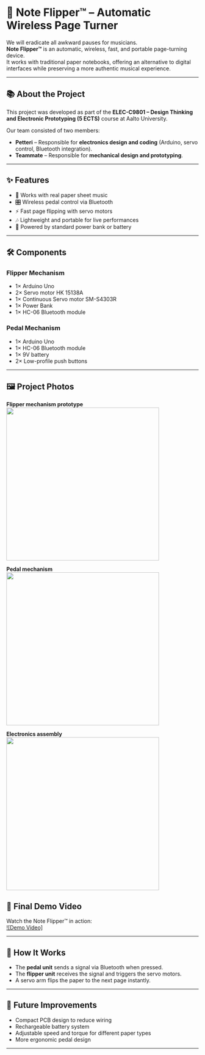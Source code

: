 # 🎵 Note Flipper™ – Automatic Wireless Page Turner  

We will eradicate all awkward pauses for musicians.  
**Note Flipper™** is an automatic, wireless, fast, and portable page-turning device.  
It works with traditional paper notebooks, offering an alternative to digital interfaces while preserving a more authentic musical experience.  

---

## 📚 About the Project  
This project was developed as part of the **ELEC-C9801 – Design Thinking and Electronic Prototyping (5 ECTS)** course at Aalto University.  

Our team consisted of two members:  
- **Petteri** – Responsible for **electronics design and coding** (Arduino, servo control, Bluetooth integration).  
- **Teammate** – Responsible for **mechanical design and prototyping**.  

---

## ✨ Features
- 📖 Works with real paper sheet music  
- 🎛️ Wireless pedal control via Bluetooth  
- ⚡ Fast page flipping with servo motors  
- 🎶 Lightweight and portable for live performances  
- 🔋 Powered by standard power bank or battery  

---

## 🛠️ Components  

### Flipper Mechanism
- 1× Arduino Uno  
- 2× Servo motor HK 15138A  
- 1× Continuous Servo motor SM-S4303R  
- 1× Power Bank  
- 1× HC-06 Bluetooth module  

### Pedal Mechanism
- 1× Arduino Uno  
- 1× HC-06 Bluetooth module  
- 1× 9V battery  
- 2× Low-profile push buttons  

---

## 🖼️ Project Photos  

**Flipper mechanism prototype**  
<img src="images/flipper_mechanism.jpg" width="400"/>  

**Pedal mechanism**  
<img src="images/pedal_mechanism.jpg" width="400"/>  

**Electronics assembly**  
<img src="images/electronics.jpg" width="400"/>  

## 🎥 Final Demo Video  

Watch the Note Flipper™ in action:  
[![Demo Video]](https://youtube.com/shorts/xP_R2LRWYwg?si=ddPaDGY_Lycr40Je)    

---

## 🚀 How It Works  
- The **pedal unit** sends a signal via Bluetooth when pressed.  
- The **flipper unit** receives the signal and triggers the servo motors.  
- A servo arm flips the paper to the next page instantly.  

---

## 🔮 Future Improvements
- Compact PCB design to reduce wiring  
- Rechargeable battery system  
- Adjustable speed and torque for different paper types  
- More ergonomic pedal design  

---
